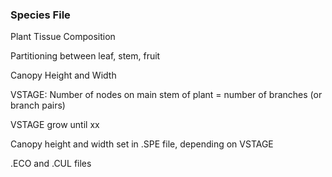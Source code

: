 ### Species File

Plant Tissue Composition

Partitioning between leaf, stem, fruit

Canopy Height and Width

VSTAGE: Number of nodes on main stem of plant = number of branches (or branch pairs)

VSTAGE grow until xx

Canopy height and width set in .SPE file, depending on VSTAGE

.ECO and .CUL files